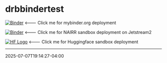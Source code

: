 # drbbindertest

[![Binder](https://mybinder.org/badge_logo.svg)](https://mybinder.org/v2/gh/dbenham/drbbindertest/HEAD?urlpath=%2Fdoc%2Ftree%2FMyNotebook.ipynb) <--- Click me for mybinder.org deployment

[![Binder](https://mybinder.org/badge_logo.svg)](https://binderhub.nairrpilot.org/v2/gh/dbenham/drbbindertest/HEAD?reset) <--- Click me for NAIRR sandbox deployment on Jetstream2

[![HF Logo](https://huggingface.co/front/assets/huggingface_logo-noborder.svg)](https://huggingface.co/spaces/dbenham/jupyterhub) <--- Click me for Huggingface sandbox deployment

---
2025-07-07T19:14:27-04:00
